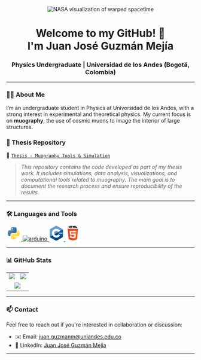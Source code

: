 <p align="center">
  <img src="https://cdn.universoracionalista.org/wp-content/uploads/2020/11/weirdgravity_1024.gif" alt="NASA visualization of warped spacetime" width="800" height="300" />
</p>

<h1 align="center">Welcome to my GitHub! 👋<br>I'm Juan José Guzmán Mejía</h1>
<h3 align="center">Physics Undergraduate | Universidad de los Andes (Bogotá, Colombia)</h3>

---

### 🧑‍🎓 About Me

I’m an undergraduate student in Physics at Universidad de los Andes, with a strong interest in experimental and theoretical physics. My current focus is on **muography**, the use of cosmic muons to image the interior of large structures.

### 🧪 Thesis Repository

📂 [`Thesis - Muography Tools & Simulation`](https://github.com/QuantumCode4/Thesis)  
> *This repository contains the code developed as part of my thesis work. It includes simulations, data analysis, visualizations, and computational tools related to muography. The main goal is to document the research process and ensure reproducibility of the results.*

---

### 🛠️ Languages and Tools

<p align="left">
  <a href="https://www.python.org" target="_blank" rel="noreferrer">
    <img src="https://raw.githubusercontent.com/devicons/devicon/master/icons/python/python-original.svg" alt="python" width="40" height="40"/>
  </a>
  <a href="https://www.arduino.cc/" target="_blank" rel="noreferrer">
    <img src="https://cdn.worldvectorlogo.com/logos/arduino-1.svg" alt="arduino" width="40" height="40"/>
  </a>
  <a href="https://isocpp.org/" target="_blank" rel="noreferrer">
    <img src="https://raw.githubusercontent.com/devicons/devicon/master/icons/cplusplus/cplusplus-original.svg" alt="cplusplus" width="40" height="40"/>
  </a>
  <a href="https://www.w3.org/html/" target="_blank" rel="noreferrer">
    <img src="https://raw.githubusercontent.com/devicons/devicon/master/icons/html5/html5-original-wordmark.svg" alt="html5" width="40" height="40"/>
  </a>
</p>

---

### 📊 GitHub Stats

<table style="border: none;">
  <tr>
    <td style="border: none;">
      <img src="https://github-readme-stats.vercel.app/api?username=QuantumCode4&theme=vue-dark&show_icons=true&hide_border=true&count_private=true" width="100%"/>
    </td>
    <td style="border: none;">
      <img src="https://github-readme-streak-stats.herokuapp.com/?user=QuantumCode4&theme=vue-dark&hide_border=true" width="100%"/>
    </td>
  </tr>
  <tr>
    <td colspan="2" align="center" style="border: none;">
      <img src="https://github-readme-stats.vercel.app/api/top-langs/?username=QuantumCode4&theme=vue-dark&show_icons=true&hide_border=true&layout=compact" width="40%"/>
    </td>
  </tr>
</table>

---

### 📫 Contact

Feel free to reach out if you're interested in collaboration or discussion:

- ✉️ Email: [juan.guzmanm@uniandes.edu.co](mailto:juan.guzmanm@uniandes.edu.co)
- 💼 LinkedIn: [Juan José Guzmán Mejía](https://www.linkedin.com/in/juan-jos%C3%A9-guzm%C3%A1n-mej%C3%ADa-1b7609305)

---
